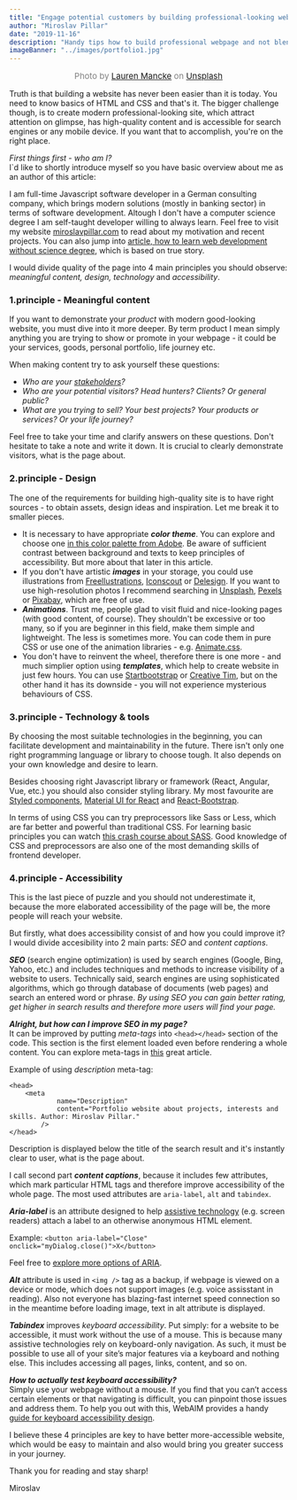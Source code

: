 ```yaml
---
title: "Engage potential customers by building professional-looking website with these 4 principles"
author: "Miroslav Pillar"
date: "2019-11-16"
description: "Handy tips how to build professional webpage and not blend with the crowd."
imageBanner: "../images/portfolio1.jpg"
---
```

<span style="color:grey; font-size: 15px; display: block; text-align: center;">Photo by [Lauren Mancke](https://unsplash.com/@laurenmancke) on [Unsplash](https://unsplash.com/)</span>
&NewLine;

Truth is that building a website has never been easier than it is today. You need to know basics of HTML and CSS and that's it. The bigger challenge though, is to create modern professional-looking site, which attract attention on glimpse, has high-quality content and is accessible for search engines or any mobile device. If you want that to accomplish, you're on the right place. 

_First things first - who am I?_<br>
I`d like to shortly introduce myself so you have basic overview about me as an author of this article:

I am full-time Javascript software developer in a German consulting company, which brings modern solutions (mostly in banking sector) in terms of software development. Altough I don't have a computer science degree I am self-taught developer willing to always learn. Feel free to visit my website [miroslavpillar.com](https://miroslavpillar.com/) to read about my motivation and recent projects. You can also jump into [article, how to learn web development without science degree](https://blog.miroslavpillar.com/web-development-guide/), which is based on true story.

I would divide quality of the page into 4 main principles you should observe: _meaningful content, design, technology_ and _accessibility_.

### 1.principle - Meaningful content

If you want to demonstrate your _product_ with modern good-looking website, you must dive into it more deeper. By term product I mean simply anything you are trying to show or promote in your webpage - it could be your services, goods, personal portfolio, life journey etc.

When making content try to ask yourself these questions:

- _Who are your [stakeholders](https://www.investopedia.com/terms/s/stakeholder.asp)?_ 
- _Who are your potential visitors? Head hunters? Clients? Or general public?_
- _What are you trying to sell? Your best projects? Your products or services? Or your life journey?_

Feel free to take your time and clarify answers on these questions. Don't hesitate to take a note and write it down. It is crucial to clearly demonstrate visitors, what is the page about.

### 2.principle - Design

The one of the requirements for building high-quality site is to have right sources - to obtain assets, design ideas and inspiration. Let me break it to smaller pieces.

- It is necessary to have appropriate _**color theme**_. You can explore and choose one [in this color palette from Adobe](https://color.adobe.com/explore). Be aware of sufficient contrast between background and texts to keep principles of accessibility. But more about that later in this article.
- If you don't have artistic _**images**_ in your storage, you could use illustrations from [Freellustrations](https://freellustrations.com/), [Iconscout](https://iconscout.com/paper-illustrations) or [Delesign](https://delesign.com/free-designs/graphics/). If you want to use high-resolution photos I recommend searching in [Unsplash](https://unsplash.com/), [Pexels](https://www.pexels.com/) or [Pixabay](https://thenextscoop.com/websites-download-free-quality-images/), which are free of use.
- _**Animations**_. Trust me, people glad to visit fluid and nice-looking pages (with good content, of course). They shouldn't be excessive or too many, so if you are beginner in this field, make them simple and lightweight. The less is sometimes more. You can code them in pure CSS or use one of the animation libraries - e.g. [Animate.css](https://daneden.github.io/animate.css/).
- You don't have to reinvent the wheel, therefore there is one more - and much simplier option using _**templates**_, which help to create website in just few hours. You can use [Startbootstrap](https://startbootstrap.com/themes/) or [Creative Tim](https://www.creative-tim.com/), but on the other hand it has its downside - you will not experience mysterious behaviours of CSS.

### 3.principle - Technology & tools

By choosing the most suitable technologies in the beginning, you can facilitate development and maintainability in the future. There isn't only one right programming language or library to choose tough. It also depends on your own knowledge and desire to learn.

Besides choosing right Javascript library or framework (React, Angular, Vue, etc.) you should also consider styling library. My most favourite are [Styled components](https://www.styled-components.com/), [Material UI for React](https://material-ui.com/) and [React-Bootstrap](https://react-bootstrap.github.io/).

In terms of using CSS you can try preprocessors like Sass or Less, which are far better and powerful than traditional CSS. For learning basic principles you can watch [this crash course about SASS](https://www.youtube.com/watch?v=roywYSEPSvc&t=1577s). Good knowledge of CSS and preprocessors are also one of the most demanding skills of frontend developer.

### 4.principle - Accessibility

This is the last piece of puzzle and you should not underestimate it, because the more elaborated accessibility of the page will be, the more people will reach your website. 

But firstly, what does accessibility consist of and how you could improve it? I would divide accesibility into 2 main parts: _SEO_ and _content captions_.

_**SEO**_ (search engine optimization) is used by search engines (Google, Bing, Yahoo, etc.) and includes techniques and methods to increase visibility of a website to users. Technically said, search engines are using sophisticated algorithms, which go through database of documents (web pages) and search an entered word or phrase. _By using SEO you can gain better rating, get higher in search results and therefore more users will find your page._

_**Alright, but how can I improve SEO in my page?**_<br>
It can be improved by putting _meta-tags_ into `<head></head>` section of the code. This section is the first element loaded even before rendering a whole content. You can explore meta-tags in [this](https://moz.com/blog/the-ultimate-guide-to-seo-meta-tags) great article. 

Example of using _description_ meta-tag:
```
<head>
    <meta
            name="Description"
            content="Portfolio website about projects, interests and skills. Author: Miroslav Pillar."
        />
</head>
```
Description is displayed below the title of the search result and it's instantly clear to user, what is the page about.

I call second part _**content captions**_, because it includes  few attributes, which mark particular HTML tags and therefore improve accessibility of the whole page. The most used attributes are `aria-label`, `alt` and `tabindex`.

_**Aria-label**_ is an attribute designed to help [assistive technology](https://en.wikipedia.org/wiki/Assistive_technology) (e.g. screen readers) attach a label to an otherwise anonymous HTML element.

Example: `<button aria-label="Close" onclick="myDialog.close()">X</button>`<br>

Feel free to [explore more options of ARIA](https://developers.google.com/web/fundamentals/accessibility/semantics-aria).

_**Alt**_ attribute is used in `<img />` tag as a backup, if webpage is viewed on a device or mode, which does not support images (e.g. voice assisstant in reading). Also not everyone has blazing-fast internet speed connection so in the meantime before loading image, text in alt attribute is displayed.

_**Tabindex**_ improves _keyboard accessibility_. Put simply: for a website to be accessible, it must work without the use of a mouse. This is because many assistive technologies rely on keyboard-only navigation. As such, it must be possible to use all of your site’s major features via a keyboard and nothing else. This includes accessing all pages, links, content, and so on.

_**How to actually test keyboard accessibility?**_ <br>
Simply use your webpage without a mouse. If you find that you can’t access certain elements or that navigating is difficult, you can pinpoint those issues and address them. To help you out with this, WebAIM provides a handy [guide for keyboard accessibility design](https://webaim.org/techniques/keyboard/).

I believe these 4 principles are key to have better more-accessible website, which would be easy to maintain and also would bring you greater success in your journey.

Thank you for reading and stay sharp!

Miroslav



